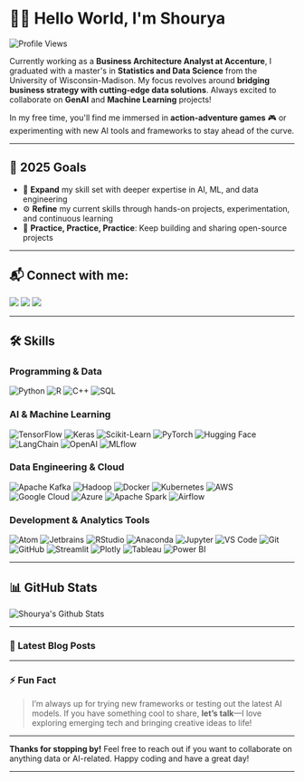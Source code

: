 # 👋🔥 Hello World, I'm Shourya

![Profile Views](https://komarev.com/ghpvc/?username=shorzinator&color=blueviolet)

Currently working as a **Business Architecture Analyst at Accenture**, I graduated with a master's in **Statistics and Data Science** from the University of Wisconsin-Madison. My focus revolves around **bridging business strategy with cutting-edge data solutions**. Always excited to collaborate on **GenAI** and **Machine Learning** projects!

In my free time, you'll find me immersed in **action-adventure games** 🎮 or experimenting with new AI tools and frameworks to stay ahead of the curve.

---

## 🚀 2025 Goals
- 🤝 **Expand** my skill set with deeper expertise in AI, ML, and data engineering  
- ⚙️ **Refine** my current skills through hands-on projects, experimentation, and continuous learning  
- 🌟 **Practice, Practice, Practice**: Keep building and sharing open-source projects

---

## 📬 Connect with me:
<a href="https://www.linkedin.com/in/shm5"><img src="https://img.shields.io/badge/-LinkedIn-blue?style=flat&logo=Linkedin&logoColor=white"></a>
<a href="https://www.instagram.com/shorzinator"><img src="https://img.shields.io/badge/-Instagram-E4405F?style=flat&logo=Instagram&logoColor=white"></a>
<a href="mailto:smaheshwari7@wisc.edu"><img src="https://img.shields.io/badge/-Gmail-D14836?style=flat&logo=Gmail&logoColor=white"></a>

---

## 🛠️ Skills

### Programming & Data
<p>
  <img alt="Python" src="https://img.shields.io/badge/-Python-3776AB?style=flat&logo=python&logoColor=white"/>
  <img alt="R" src="https://img.shields.io/badge/-R-276DC3?style=flat&logo=r&logoColor=white"/>
  <img alt="C++" src="https://img.shields.io/badge/-C++-00599C?style=flat&logo=c%2B%2B&logoColor=white"/>
  <img alt="SQL" src="https://img.shields.io/badge/-SQL-4479A1?style=flat&logo=MySQL&logoColor=white"/>
</p>

### AI & Machine Learning
<p>
  <img alt="TensorFlow" src="https://img.shields.io/badge/-TensorFlow-FF6F00?style=flat&logo=TensorFlow&logoColor=white"/>
  <img alt="Keras" src="https://img.shields.io/badge/-Keras-D00000?style=flat&logo=Keras&logoColor=white"/>
  <img alt="Scikit-Learn" src="https://img.shields.io/badge/-Scikit_Learn-F7931E?style=flat&logo=scikit-learn&logoColor=white"/>
  <img alt="PyTorch" src="https://img.shields.io/badge/-PyTorch-EE4C2C?style=flat&logo=PyTorch&logoColor=white"/>
  <img alt="Hugging Face" src="https://img.shields.io/badge/-Hugging_Face-FFD54F?style=flat&logo=hugging-face&logoColor=black"/>
  <img alt="LangChain" src="https://img.shields.io/badge/-LangChain-0069b9?style=flat&logo=Chainlink&logoColor=white"/>
  <img alt="OpenAI" src="https://img.shields.io/badge/-OpenAI-412991?style=flat&logo=openai&logoColor=white"/>
  <img alt="MLflow" src="https://img.shields.io/badge/-MLflow-0194E2?style=flat&logo=mlflow&logoColor=white"/>
</p>

### Data Engineering & Cloud
<p>
  <img alt="Apache Kafka" src="https://img.shields.io/badge/-Apache_Kafka-231F20?style=flat&logo=apache-kafka&logoColor=white"/>
  <img alt="Hadoop" src="https://img.shields.io/badge/-Hadoop-0F79A8?style=flat&logo=hadoop&logoColor=white"/>
  <img alt="Docker" src="https://img.shields.io/badge/-Docker-2496ED?style=flat&logo=docker&logoColor=white"/>
  <img alt="Kubernetes" src="https://img.shields.io/badge/-Kubernetes-326CE5?style=flat&logo=kubernetes&logoColor=white"/>
  <img alt="AWS" src="https://img.shields.io/badge/-AWS-232F3E?style=flat&logo=amazon-aws&logoColor=white"/>
  <img alt="Google Cloud" src="https://img.shields.io/badge/-Google_Cloud-4285F4?style=flat&logo=google-cloud&logoColor=white"/>
  <img alt="Azure" src="https://img.shields.io/badge/-Azure-0089D6?style=flat&logo=microsoft-azure&logoColor=white"/>
  <img alt="Apache Spark" src="https://img.shields.io/badge/-Apache_Spark-E25A1C?style=flat&logo=apachespark&logoColor=white"/>
  <img alt="Airflow" src="https://img.shields.io/badge/-Airflow-017CEE?style=flat&logo=apache-airflow&logoColor=white"/>
</p>

### Development & Analytics Tools
<p>
  <img alt="Atom" src="https://img.shields.io/badge/-Atom-66595C?style=flat&logo=atom&logoColor=white"/>
  <img alt="Jetbrains" src="https://img.shields.io/badge/-Jetbrains-000000?style=flat&logo=jetbrains&logoColor=white"/>
  <img alt="RStudio" src="https://img.shields.io/badge/-RStudio-75AADB?style=flat&logo=rstudio&logoColor=white"/>
  <img alt="Anaconda" src="https://img.shields.io/badge/-Anaconda-44A833?style=flat&logo=anaconda&logoColor=white"/>
  <img alt="Jupyter" src="https://img.shields.io/badge/-Jupyter-F37626?style=flat&logo=Jupyter&logoColor=white"/>
  <img alt="VS Code" src="https://img.shields.io/badge/-VS%20Code-007ACC?style=flat&logo=visual-studio-code&logoColor=white"/>
  <img alt="Git" src="https://img.shields.io/badge/-Git-F05032?style=flat&logo=git&logoColor=white"/>
  <img alt="GitHub" src="https://img.shields.io/badge/-GitHub-181717?style=flat&logo=github&logoColor=white"/>
  <img alt="Streamlit" src="https://img.shields.io/badge/-Streamlit-FF4B4B?style=flat&logo=streamlit&logoColor=white"/>
  <img alt="Plotly" src="https://img.shields.io/badge/-Plotly-3F4F75?style=flat&logo=plotly&logoColor=white"/>
  <img alt="Tableau" src="https://img.shields.io/badge/-Tableau-E97627?style=flat&logo=Tableau&logoColor=white"/>
  <img alt="Power BI" src="https://img.shields.io/badge/-Power_BI-F2C811?style=flat&logo=powerbi&logoColor=black"/>
</p>

---

## 📊 GitHub Stats
<img align="left" alt="Shourya's Github Stats" src="https://github-readme-stats.vercel.app/api?username=shorzinator&show_icons=true&hide_border=true&theme=dark" />

<br/>

---

### 📝 Latest Blog Posts
<!-- BLOG-POST-LIST:START -->
<!-- If you have a blog, these entries can be auto-generated. More details at https://github.com/gautamkrishnar/blog-post-workflow -->
<!-- BLOG-POST-LIST:END -->

---

### ⚡ Fun Fact
> I’m always up for trying new frameworks or testing out the latest AI models. If you have something cool to share, **let’s talk**—I love exploring emerging tech and bringing creative ideas to life!

---

**Thanks for stopping by!** Feel free to reach out if you want to collaborate on anything data or AI-related. Happy coding and have a great day! 

---
